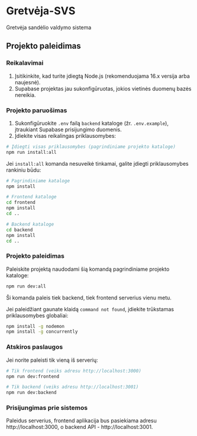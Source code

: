 # Gretvėja-SVS
Gretvėja sandėlio valdymo sistema

## Projekto paleidimas

### Reikalavimai

1. Įsitikinkite, kad turite įdiegtą Node.js (rekomenduojama 16.x versija arba naujesnė).
2. Supabase projektas jau sukonfigūruotas, jokios vietinės duomenų bazės nereikia.

### Projekto paruošimas

1. Sukonfigūruokite `.env` failą `backend` kataloge (žr. `.env.example`), įtraukiant Supabase prisijungimo duomenis.
2. Įdiekite visas reikalingas priklausomybes:

```bash
# Įdiegti visas priklausomybes (pagrindiniame projekto kataloge)
npm run install:all
```

Jei `install:all` komanda nesuveikė tinkamai, galite įdiegti priklausomybes rankiniu būdu:

```bash
# Pagrindiniame kataloge
npm install

# Frontend kataloge
cd frontend
npm install
cd ..

# Backend kataloge
cd backend
npm install
cd ..
```

### Projekto paleidimas

Paleiskite projektą naudodami šią komandą pagrindiniame projekto kataloge:

```bash
npm run dev:all
```

Ši komanda paleis tiek backend, tiek frontend serverius vienu metu.

Jei paleidžiant gaunate klaidą `command not found`, įdiekite trūkstamas priklausomybes globaliai:

```bash
npm install -g nodemon
npm install -g concurrently
```

### Atskiros paslaugos

Jei norite paleisti tik vieną iš serverių:

```bash
# Tik frontend (veiks adresu http://localhost:3000)
npm run dev:frontend

# Tik backend (veiks adresu http://localhost:3001)
npm run dev:backend
```

### Prisijungimas prie sistemos

Paleidus serverius, frontend aplikacija bus pasiekiama adresu http://localhost:3000, o backend API - http://localhost:3001.
